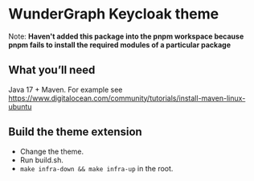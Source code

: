 # WunderGraph Keycloak theme

Note: **Haven't added this package into the pnpm workspace because pnpm fails to install the required modules of a particular package**

## What you’ll need

Java 17 + Maven. For example see https://www.digitalocean.com/community/tutorials/install-maven-linux-ubuntu

## Build the theme extension
-  Change the theme.
-  Run build.sh.
-  `make infra-down && make infra-up` in the root.


